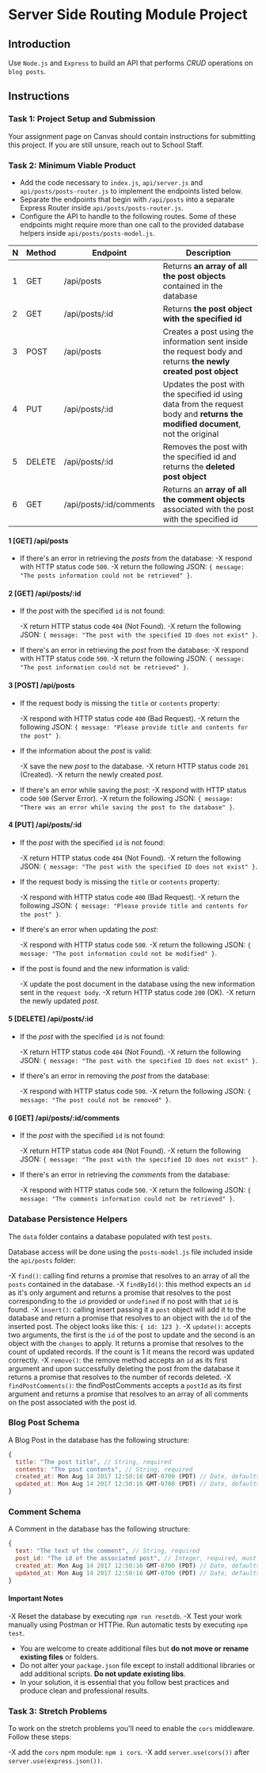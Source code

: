 # Server Side Routing Module Project

## Introduction

Use `Node.js` and `Express` to build an API that performs _CRUD_ operations on `blog posts`.

## Instructions

### Task 1: Project Setup and Submission

Your assignment page on Canvas should contain instructions for submitting this project. If you are still unsure, reach out to School Staff.

### Task 2: Minimum Viable Product

- Add the code necessary to `index.js`, `api/server.js` and `api/posts/posts-router.js` to implement the endpoints listed below.
- Separate the endpoints that begin with `/api/posts` into a separate Express Router inside `api/posts/posts-router.js`.
- Configure the API to handle to the following routes. Some of these endpoints might require more than one call to the provided database helpers inside `api/posts/posts-model.js`.

| N | Method | Endpoint                | Description                                                                                                                     |
| - | ------ | ----------------------- | ------------------------------------------------------------------------------------------------------------------------------- |
| 1 | GET    | /api/posts              | Returns **an array of all the post objects** contained in the database                                                          |
| 2 | GET    | /api/posts/:id          | Returns **the post object with the specified id**                                                                               |
| 3 | POST   | /api/posts              | Creates a post using the information sent inside the request body and returns **the newly created post object**                 |
| 4 | PUT    | /api/posts/:id          | Updates the post with the specified id using data from the request body and **returns the modified document**, not the original |
| 5 | DELETE | /api/posts/:id          | Removes the post with the specified id and returns the **deleted post object**                                                  |
| 6 | GET    | /api/posts/:id/comments | Returns an **array of all the comment objects** associated with the post with the specified id                                  |

#### 1 [GET] /api/posts

- If there's an error in retrieving the _posts_ from the database:
  -X respond with HTTP status code `500`.
  -X return the following JSON: `{ message: "The posts information could not be retrieved" }`.

#### 2 [GET] /api/posts/:id

- If the _post_ with the specified `id` is not found:

  -X return HTTP status code `404` (Not Found).
  -X return the following JSON: `{ message: "The post with the specified ID does not exist" }`.

- If there's an error in retrieving the _post_ from the database:
  -X respond with HTTP status code `500`.
  -X return the following JSON: `{ message: "The post information could not be retrieved" }`.

#### 3 [POST] /api/posts

- If the request body is missing the `title` or `contents` property:

  -X respond with HTTP status code `400` (Bad Request).
  -X return the following JSON: `{ message: "Please provide title and contents for the post" }`.

- If the information about the _post_ is valid:

  -X save the new _post_ to the database.
  -X return HTTP status code `201` (Created).
  -X return the newly created _post_.

- If there's an error while saving the _post_:
  -X respond with HTTP status code `500` (Server Error).
  -X return the following JSON: `{ message: "There was an error while saving the post to the database" }`.

#### 4 [PUT] /api/posts/:id

- If the _post_ with the specified `id` is not found:

  -X return HTTP status code `404` (Not Found).
  -X return the following JSON: `{ message: "The post with the specified ID does not exist" }`.

- If the request body is missing the `title` or `contents` property:

  -X respond with HTTP status code `400` (Bad Request).
  -X return the following JSON: `{ message: "Please provide title and contents for the post" }`.

- If there's an error when updating the _post_:

  -X respond with HTTP status code `500`.
  -X return the following JSON: `{ message: "The post information could not be modified" }`.

- If the post is found and the new information is valid:

  -X update the post document in the database using the new information sent in the `request body`.
  -X return HTTP status code `200` (OK).
  -X return the newly updated _post_.

#### 5 [DELETE] /api/posts/:id

- If the _post_ with the specified `id` is not found:

  -X return HTTP status code `404` (Not Found).
  -X return the following JSON: `{ message: "The post with the specified ID does not exist" }`.

- If there's an error in removing the _post_ from the database:

  -X respond with HTTP status code `500`.
  -X return the following JSON: `{ message: "The post could not be removed" }`.

#### 6 [GET] /api/posts/:id/comments

- If the _post_ with the specified `id` is not found:

  -X return HTTP status code `404` (Not Found).
  -X return the following JSON: `{ message: "The post with the specified ID does not exist" }`.

- If there's an error in retrieving the _comments_ from the database:

  -X respond with HTTP status code `500`.
  -X return the following JSON: `{ message: "The comments information could not be retrieved" }`.

### Database Persistence Helpers

The `data` folder contains a database populated with test `posts`.

Database access will be done using the `posts-model.js` file included inside the `api/posts` folder:

-X `find()`: calling find returns a promise that resolves to an array of all the `posts` contained in the database.
-X `findById()`: this method expects an `id` as it's only argument and returns a promise that resolves to the post corresponding to the `id` provided or `undefined` if no post with that `id` is found.
-X `insert()`: calling insert passing it a `post` object will add it to the database and return a promise that resolves to an object with the `id` of the inserted post. The object looks like this: `{ id: 123 }`.
-X `update()`: accepts two arguments, the first is the `id` of the post to update and the second is an object with the `changes` to apply. It returns a promise that resolves to the count of updated records. If the count is 1 it means the record was updated correctly.
-X `remove()`: the remove method accepts an `id` as its first argument and upon successfully deleting the post from the database it returns a promise that resolves to the number of records deleted.
-X `findPostComments()`: the findPostComments accepts a `postId` as its first argument and returns a promise that resolves to an array of all comments on the post associated with the post id.

### Blog Post Schema

A Blog Post in the database has the following structure:

```js
{
  title: "The post title", // String, required
  contents: "The post contents", // String, required
  created_at: Mon Aug 14 2017 12:50:16 GMT-0700 (PDT) // Date, defaults to current date
  updated_at: Mon Aug 14 2017 12:50:16 GMT-0700 (PDT) // Date, defaults to current date
}
```

### Comment Schema

A Comment in the database has the following structure:

```js
{
  text: "The text of the comment", // String, required
  post_id: "The id of the associated post", // Integer, required, must match the id of a post entry in the database
  created_at: Mon Aug 14 2017 12:50:16 GMT-0700 (PDT) // Date, defaults to current date
  updated_at: Mon Aug 14 2017 12:50:16 GMT-0700 (PDT) // Date, defaults to current date
}
```

#### Important Notes

-X Reset the database by executing `npm run resetdb`.
-X Test your work manually using Postman or HTTPie. Run automatic tests by executing `npm test`.
- You are welcome to create additional files but **do not move or rename existing files** or folders.
- Do not alter your `package.json` file except to install additional libraries or add additional scripts. **Do not update existing libs**.
- In your solution, it is essential that you follow best practices and produce clean and professional results.

### Task 3: Stretch Problems

To work on the stretch problems you'll need to enable the `cors` middleware. Follow these steps:

-X add the `cors` npm module: `npm i cors`.
-X add `server.use(cors())` after `server.use(express.json())`.
